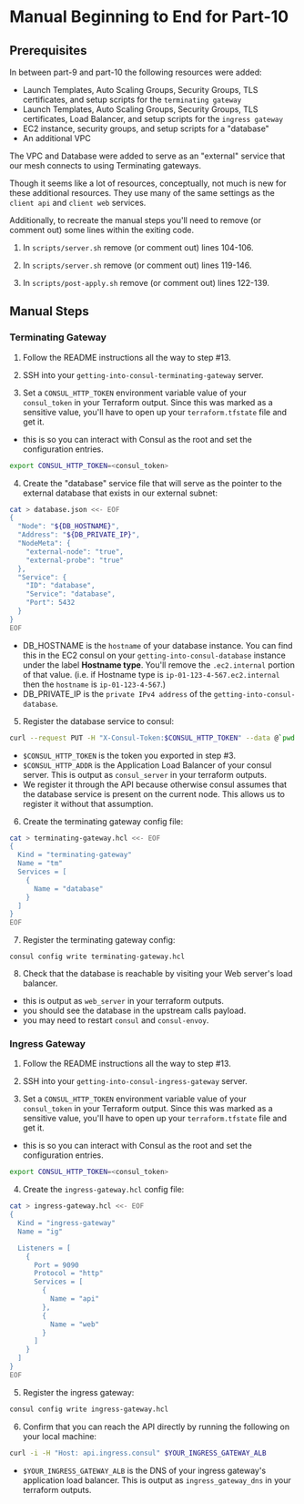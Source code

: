 # Manual Beginning to End for Part-10

## Prerequisites

In between part-9 and part-10 the following resources were added:

- Launch Templates, Auto Scaling Groups, Security Groups, TLS certificates, and setup scripts for the `terminating gateway`
- Launch Templates, Auto Scaling Groups, Security Groups, TLS certificates, Load Balancer, and setup scripts for the `ingress gateway`
- EC2 instance, security groups, and setup scripts for a "database"
- An additional VPC

The VPC and Database were added to serve as an "external" service that our mesh connects to using Terminating gateways.

Though it seems like a lot of resources, conceptually, not much is new for these additional resources.  They use many of the same settings as the `client api` and `client web` services.

Additionally, to recreate the manual steps you'll need to remove (or comment out) some lines within the exiting code.

1. In `scripts/server.sh` remove (or comment out) lines 104-106.

2. In `scripts/server.sh` remove (or comment out) lines 119-146.

3. In `scripts/post-apply.sh` remove (or comment out) lines 122-139.

## Manual Steps

### Terminating Gateway

1. Follow the README instructions all the way to step #13.

2. SSH into your `getting-into-consul-terminating-gateway` server.

3. Set a `CONSUL_HTTP_TOKEN` environment variable value of your `consul_token` in your Terraform output.  Since this was marked as a sensitive value, you'll have to open up your `terraform.tfstate` file and get it.
  - this is so you can interact with Consul as the root and set the configuration entries.

  ```sh
  export CONSUL_HTTP_TOKEN=<consul_token>
  ```

4. Create the "database" service file that will serve as the pointer to the external database that exists in our external subnet:

  ```sh
  cat > database.json <<- EOF
  {
    "Node": "${DB_HOSTNAME}",
    "Address": "${DB_PRIVATE_IP}",
    "NodeMeta": {
      "external-node": "true",
      "external-probe": "true"
    },
    "Service": {
      "ID": "database",
      "Service": "database",
      "Port": 5432
    }
  }
  EOF
  ```
  - DB_HOSTNAME is the `hostname` of your database instance.  You can find this in the EC2 consul on your `getting-into-consul-database` instance under the label **Hostname type**.  You'll remove the `.ec2.internal` portion of that value.  (i.e. if Hostname type is `ip-01-123-4-567.ec2.internal` then the `hostname` is `ip-01-123-4-567`.)
  - DB_PRIVATE_IP is the `private IPv4 address` of the `getting-into-consul-database`.

5. Register the database service to consul:

  ```sh
  curl --request PUT -H "X-Consul-Token:$CONSUL_HTTP_TOKEN" --data @`pwd -P`/files/database.json "$CONSUL_HTTP_ADDR/v1/catalog/register"
  ```
  - `$CONSUL_HTTP_TOKEN` is the token you exported in step #3.
  - `$CONSUL_HTTP_ADDR` is the Application Load Balancer of your consul server.  This is output as `consul_server` in your terraform outputs.
  - We register it through the API because otherwise consul assumes that the database service is present on the current node.  This allows us to register it without that assumption.

6. Create the terminating gateway config file:

  ```sh
  cat > terminating-gateway.hcl <<- EOF
  {
    Kind = "terminating-gateway"
    Name = "tm"
    Services = [
      {
        Name = "database"
      }
    ]
  }
  EOF
  ```

7. Register the terminating gateway config:

  ```
  consul config write terminating-gateway.hcl
  ```

8. Check that the database is reachable by visiting your Web server's load balancer.
  - this is output as `web_server` in your terraform outputs.
  - you should see the database in the upstream calls payload.
  - you may need to restart `consul` and `consul-envoy`.

### Ingress Gateway

1. Follow the README instructions all the way to step #13.

2. SSH into your `getting-into-consul-ingress-gateway` server.

3. Set a `CONSUL_HTTP_TOKEN` environment variable value of your `consul_token` in your Terraform output.  Since this was marked as a sensitive value, you'll have to open up your `terraform.tfstate` file and get it.
  - this is so you can interact with Consul as the root and set the configuration entries.

  ```sh
  export CONSUL_HTTP_TOKEN=<consul_token>
  ```

4. Create the `ingress-gateway.hcl` config file:

  ```sh
  cat > ingress-gateway.hcl <<- EOF
  {
    Kind = "ingress-gateway"
    Name = "ig"

    Listeners = [
      {
        Port = 9090
        Protocol = "http"
        Services = [
          {
            Name = "api"
          },
          {
            Name = "web"
          }
        ]
      }
    ]
  }
  EOF
  ```

5. Register the ingress gateway:

  ```sh
  consul config write ingress-gateway.hcl
  ```

6. Confirm that you can reach the API directly by running the following on your local machine:

  ```sh
  curl -i -H "Host: api.ingress.consul" $YOUR_INGRESS_GATEWAY_ALB
  ```
  - `$YOUR_INGRESS_GATEWAY_ALB` is the DNS of your ingress gateway's application load balancer.  This is output as `ingress_gateway_dns` in your terraform outputs.